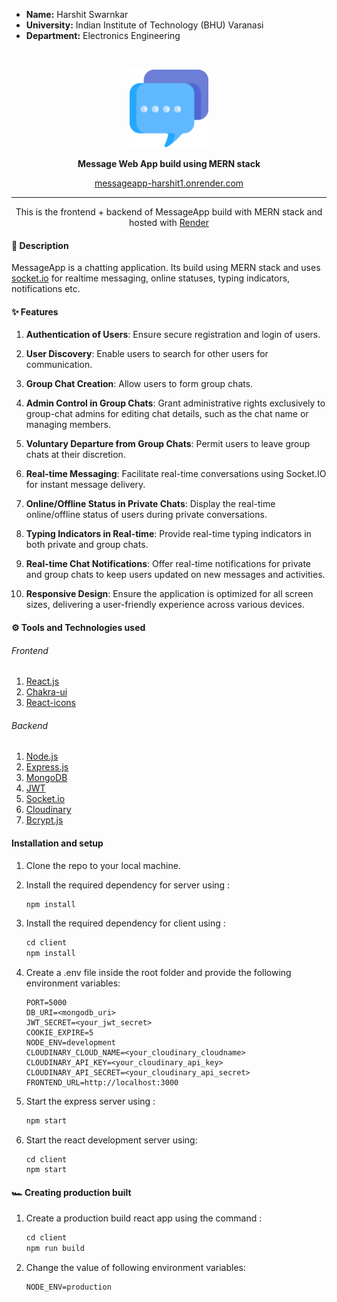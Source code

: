 * **Name:** Harshit Swarnkar  
* **University:** Indian Institute of Technology (BHU) Varanasi  
* **Department:** Electronics Engineering
<br/>

<p align='center'>
<img src='./client/public/logo192.png'  width='25%'>
</p>
<p align='center'>
<b>Message Web App build using MERN stack</b>
</p>
<p align='center'>
<a href='https://tomper-chat.onrender.com/' target='_blank'>messageapp-harshit1.onrender.com</a>
</p>

---

<p align='center'>
This is the frontend + backend of MessageApp build with MERN stack and hosted with <a href='https://www.render.com/' target='_blank'>Render</a>
</p>

#### 🧾 Description

MessageApp is a chatting application. Its build using MERN stack and uses <a href='https://socket.io/'>socket.io</a> for realtime messaging, online statuses, typing indicators, notifications etc.

#### ✨ Features

1. **Authentication of Users**: Ensure secure registration and login of users.

2. **User Discovery**: Enable users to search for other users for communication.

3. **Group Chat Creation**: Allow users to form group chats.

4. **Admin Control in Group Chats**: Grant administrative rights exclusively to group-chat admins for editing chat details, such as the chat name or managing members.

5. **Voluntary Departure from Group Chats**: Permit users to leave group chats at their discretion.

6. **Real-time Messaging**: Facilitate real-time conversations using Socket.IO for instant message delivery.

7. **Online/Offline Status in Private Chats**: Display the real-time online/offline status of users during private conversations.

8. **Typing Indicators in Real-time**: Provide real-time typing indicators in both private and group chats.

9. **Real-time Chat Notifications**: Offer real-time notifications for private and group chats to keep users updated on new messages and activities.

10. **Responsive Design**: Ensure the application is optimized for all screen sizes, delivering a user-friendly experience across various devices.


#### ⚙ Tools and Technologies used

###### Frontend

1. [React.js](https://reactjs.org/)
2. [Chakra-ui](https://chakra-ui.com/)
3. [React-icons](https://react-icons.github.io/react-icons/)

###### Backend

1. [Node.js](https://nodejs.org/en/)
2. [Express.js](https://expressjs.com/)
3. [MongoDB](https://www.mongodb.com/)
4. [JWT](https://jwt.io/)
5. [Socket.io](https://socket.io/)
6. [Cloudinary](https://cloudinary.com/)
7. [Bcrypt.js](https://github.com/dcodeIO/bcrypt.js)

#### Installation and setup

1. Clone the repo to your local machine.
2. Install the required dependency for server using :

   ```javascript
   npm install
   ```

3. Install the required dependency for client using :

   ```javascript
   cd client
   npm install
   ```

4. Create a .env file inside the root folder and provide the following environment variables:

   ```env
   PORT=5000
   DB_URI=<mongodb_uri>
   JWT_SECRET=<your_jwt_secret>
   COOKIE_EXPIRE=5
   NODE_ENV=development
   CLOUDINARY_CLOUD_NAME=<your_cloudinary_cloudname>
   CLOUDINARY_API_KEY=<your_cloudinary_api_key>
   CLOUDINARY_API_SECRET=<your_cloudinary_api_secret>
   FRONTEND_URL=http://localhost:3000
   ```

5. Start the express server using :

   ```javascript
   npm start
   ```

6. Start the react development server using:

   ```javascrip
   cd client
   npm start
   ```

#### 🏎 Creating production built

1. Create a production build react app using the command :

   ```javascript
   cd client
   npm run build
   ```

2. Change the value of following environment variables:

   ```env
   NODE_ENV=production
   ```

<br>
<br>
<br>
